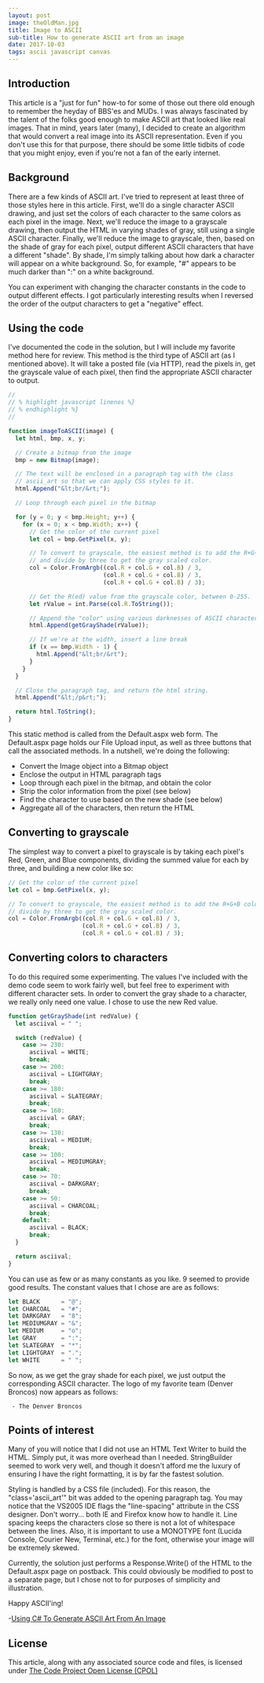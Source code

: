```yaml
---
layout: post
image: theOldMan.jpg
title: Image to ASCII
sub-title: How to generate ASCII art from an image
date: 2017-10-03
tags: ascii javascript canvas
---
```

## Introduction
This article is a "just for fun" how-to for some of those out there old enough to remember the heyday of BBS'es and MUDs. I was always fascinated by the talent of the folks good enough to make ASCII art that looked like real images. That in mind, years later (many), I decided to create an algorithm that would convert a real image into its ASCII representation. Even if you don't use this for that purpose, there should be some little tidbits of code that you might enjoy, even if you're not a fan of the early internet.

## Background
There are a few kinds of ASCII art. I've tried to represent at least three of those styles here in this article. First, we'll do a single character ASCII drawing, and just set the colors of each character to the same colors as each pixel in the image. Next, we'll reduce the image to a grayscale drawing, then output the HTML in varying shades of gray, still using a single ASCII character. Finally, we'll reduce the image to grayscale, then, based on the shade of gray for each pixel, output different ASCII characters that have a different "shade". By shade, I'm simply talking about how dark a character will appear on a white background. So, for example, "#" appears to be much darker than ":" on a white background.

You can experiment with changing the character constants in the code to output different effects. I got particularly interesting results when I reversed the order of the output characters to get a "negative" effect.

## Using the code
I've documented the code in the solution, but I will include my favorite method here for review. This method is the third type of ASCII art (as I mentioned above). It will take a posted file (via HTTP), read the pixels in, get the grayscale value of each pixel, then find the appropriate ASCII character to output.

```javascript
//
// % highlight javascript linenos %}
// % endhighlight %}
//

function imageToASCII(image) {
  let html, bmp, x, y;

  // Create a bitmap from the image
  bmp = new Bitmap(image);

  // The text will be enclosed in a paragraph tag with the class
  // ascii_art so that we can apply CSS styles to it.
  html.Append("&lt;br/&rt;");

  // Loop through each pixel in the bitmap

  for (y = 0; y < bmp.Height; y++) {
    for (x = 0; x < bmp.Width; x++) {
      // Get the color of the current pixel
      let col = bmp.GetPixel(x, y);

      // To convert to grayscale, the easiest method is to add the R+G+B colors
      // and divide by three to get the gray scaled color.
      col = Color.FromArgb((col.R + col.G + col.B) / 3,
                           (col.R + col.G + col.B) / 3,
                           (col.R + col.G + col.B) / 3);

      // Get the R(ed) value from the grayscale color, between 0-255.
      let rValue = int.Parse(col.R.ToString());

      // Append the "color" using various darknesses of ASCII character.
      html.Append(getGrayShade(rValue));

      // If we're at the width, insert a line break
      if (x == bmp.Width - 1) {
        html.Append("&lt;br/&rt");
      }
    }
  }

  // Close the paragraph tag, and return the html string.
  html.Append("&lt;/p&rt;");

  return html.ToString();
}
```

This static method is called from the Default.aspx web form. The Default.aspx page holds our File Upload input, as well as three buttons that call the associated methods. In a nutshell, we're doing the following:

* Convert the Image object into a Bitmap object
* Enclose the output in HTML paragraph tags
* Loop through each pixel in the bitmap, and obtain the color
* Strip the color information from the pixel (see below)
* Find the character to use based on the new shade (see below)
* Aggregate all of the characters, then return the HTML

## Converting to grayscale
The simplest way to convert a pixel to grayscale is by taking each pixel's Red, Green, and Blue components, dividing the summed value for each by three, and building a new color like so:

```javascript
// Get the color of the current pixel
let col = bmp.GetPixel(x, y);

// To convert to grayscale, the easiest method is to add the R+G+B colors and
// divide by three to get the gray scaled color.
col = Color.FromArgb((col.R + col.G + col.B) / 3,
                     (col.R + col.G + col.B) / 3,
                     (col.R + col.G + col.B) / 3);
```

## Converting colors to characters
To do this required some experimenting. The values I've included with the demo code seem to work fairly well, but feel free to experiment with different character sets. In order to convert the gray shade to a character, we really only need one value. I chose to use the new Red value.

```javascript
function getGrayShade(int redValue) {
  let asciival = " ";

  switch (redValue) {
    case >= 230:
      asciival = WHITE;
      break;
    case >= 200:
      asciival = LIGHTGRAY;
      break;
    case >= 180:
      asciival = SLATEGRAY;
      break;
    case >= 160:
      asciival = GRAY;
      break;
    case >= 130:
      asciival = MEDIUM;
      break;
    case >= 100:
      asciival = MEDIUMGRAY;
      break;
    case >= 70:
      asciival = DARKGRAY;
      break;
    case >= 50:
      asciival = CHARCOAL;
      break;
    default:
      asciival = BLACK;
      break;
  }

  return asciival;
}
```

You can use as few or as many constants as you like. 9 seemed to provide good results. The constant values that I chose are are as follows:

```javascript
let BLACK      = "@";
let CHARCOAL   = "#";
let DARKGRAY   = "8";
let MEDIUMGRAY = "&";
let MEDIUM     = "o";
let GRAY       = ":";
let SLATEGRAY  = "*";
let LIGHTGRAY  = ".";
let WHITE      = " ";
```

So now, as we get the gray shade for each pixel, we just output the corresponding ASCII character. The logo of my favorite team (Denver Broncos) now appears as follows:
```
 - The Denver Broncos
```
## Points of interest
Many of you will notice that I did not use an HTML Text Writer to build the HTML. Simply put, it was more overhead than I needed. StringBuilder seemed to work very well, and though it doesn't afford me the luxury of ensuring I have the right formatting, it is by far the fastest solution.

Styling is handled by a CSS file (included). For this reason, the "class='ascii_art'" bit was added to the opening paragraph tag. You may notice that the VS2005 IDE flags the "line-spacing" attribute in the CSS designer. Don't worry... both IE and Firefox know how to handle it. Line spacing keeps the characters close so there is not a lot of whitespace between the lines. Also, it is important to use a MONOTYPE font (Lucida Console, Courier New, Terminal, etc.) for the font, otherwise your image will be extremely skewed.

Currently, the solution just performs a Response.Write() of the HTML to the Default.aspx page on postback. This could obviously be modified to post to a separate page, but I chose not to for purposes of simplicity and illustration.

Happy ASCII'ing!

-[Using C# To Generate ASCII Art From An Image](https://www.codeproject.com/Articles/20435/Using-C-To-Generate-ASCII-Art-From-An-Image)

## License
This article, along with any associated source code and files, is licensed under [The Code Project Open License (CPOL)](http://www.codeproject.com/info/cpol10.aspx)
